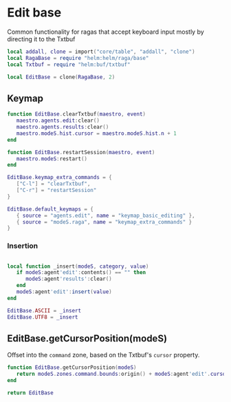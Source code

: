 # Edit base

Common functionality for ragas that accept keyboard input mostly by
directing it to the Txtbuf

```lua
local addall, clone = import("core/table", "addall", "clone")
local RagaBase = require "helm:helm/raga/base"
local Txtbuf = require "helm:buf/txtbuf"
```

```lua
local EditBase = clone(RagaBase, 2)
```


## Keymap

```lua
function EditBase.clearTxtbuf(maestro, event)
   maestro.agents.edit:clear()
   maestro.agents.results:clear()
   maestro.modeS.hist.cursor = maestro.modeS.hist.n + 1
end

function EditBase.restartSession(maestro, event)
   maestro.modeS:restart()
end

EditBase.keymap_extra_commands = {
   ["C-l"] = "clearTxtbuf",
   ["C-r"] = "restartSession"
}

EditBase.default_keymaps = {
   { source = "agents.edit", name = "keymap_basic_editing" },
   { source = "modeS.raga", name = "keymap_extra_commands" }
}
```


### Insertion

```lua

local function _insert(modeS, category, value)
   if modeS:agent'edit':contents() == "" then
      modeS:agent'results':clear()
   end
   modeS:agent'edit':insert(value)
end

EditBase.ASCII = _insert
EditBase.UTF8 = _insert
```


## EditBase\.getCursorPosition\(modeS\)

Offset into the `command` zone, based on the Txtbuf's `cursor` property\.

```lua
function EditBase.getCursorPosition(modeS)
   return modeS.zones.command.bounds:origin() + modeS:agent'edit'.cursor - 1
end
```


```lua
return EditBase
```
